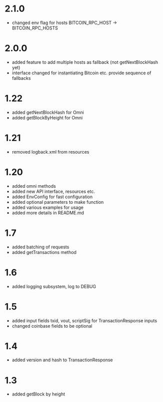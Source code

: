 # 2.1.0

* changed env flag for hosts BITCOIN_RPC_HOST -> BITCOIN_RPC_HOSTS

# 2.0.0

* added feature to add multiple hosts as fallback (not getNextBlockHash yet)
* interface changed for instantiating Bitcoin etc. provide sequence of fallbacks

# 1.22

* added getNextBlockHash for Omni
* added getBlockByHeight for Omni

# 1.21

* removed logback.xml from resources

# 1.20

* added omni methods
* added new API interface, resources etc.
* added EnvConfig for fast configuration 
* added optional parameters to make function
* added various examples for usage
* added more details in README.md

# 1.7

* added batching of requests
* added getTransactions method

# 1.6

* added logging subsystem, log to DEBUG

# 1.5

* added input fields txid, vout, scriptSig for TransactionResponse inputs  
* changed coinbase fields to be optional

# 1.4

* added version and hash to TransactionResponse

# 1.3

* added getBlock by height
